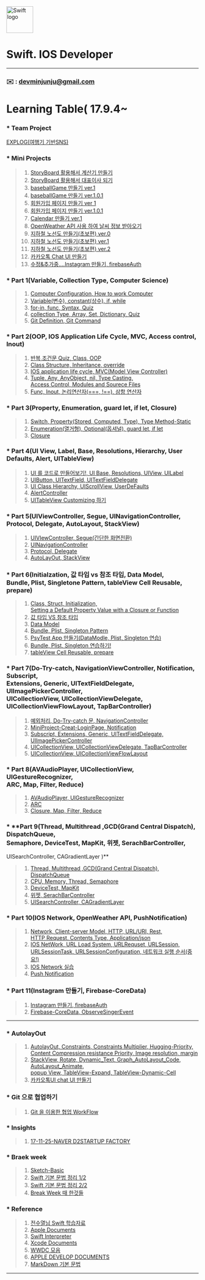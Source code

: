 
<img src="https://swift.org/assets/images/swift.svg" alt="Swift logo" height="70" >


# Swift. IOS Developer  

  
---   
### **:envelope:**  : <devminjunju@gmail.com>


# Learning Table( 17.9.4~

### * **Team Project**
[EXPLOG(여행기 기반SNS)](https://github.com/devminjun/EXPLOG)

### *  **Mini Projects**

> 1. [StoryBoard 활용해서 계산기 만들기](/study/8_17-9-14.md) 
> 2. [StoryBoard 활용해서 대표이사 되기](/study/12_17-9-18.md)
> 3. [baseballGame 만들기 ver.1](/study/16_17-9-21.md)
> 4. [baseballGame 만들기 ver.1.0.1](/study/16-1_17-9-21.md)
> 5. [회원가입 페이지 만들기 ver 1](/study/19_17-9-27.md)
> 6. [회원가입 페이지 만들기 ver.1.0.1](/study/19-1_17-9-27.md)
> 7. [Calendar 만들기 ver.1](/study/44_17-11-8-Calendar.md) 
> 8. [OpenWeather API 사용 하여 날씨 정보 받아오기](/study/49_17-11-16-OpenWeatherAPI.md)
> 9. [지하철 노선도 만들기(초보편) ver.0](/breakweek/CreatSubway.md)
> 10. [지하철 노선도 만들기(초보편) ver.1](https://devminjun.github.io/blog/CreatSubway-ver1)
> 11. [지하철 노선도 만들기(초보편) ver.2](https://devminjun.github.io/blog/CreatSubway-ver2) 
> 12. [카카오톡 Chat UI 만들기](/IOS-AutoLayOut/AutolayOut-Study/17-11-19-kakaotalk.md)
> 13. [수정&추가중....Instagram 만들기, firebaseAuth](/study/51_17-11-20-make-instagram-firebase-Auth.md)
>  

### *  **Part 1(Variable, Collection Type, Computer Science)**

> 1. [Computer Configuration, How to work Computer](/Part_1/1_17-9-4-How_to_work_Computer.md)
> 2. [Variable(변수), constant(상수), if, while](/Part_1/2_17-9-5-Variable_constant_if_while.md)
> 3. [for-in, func, Syntax, Quiz](/Part_1/3_17-9-6-for_in_func.md)
> 4. [collection Type, Array, Set, Dictionary, Quiz](/Part_1/4_17-9-7-CollectionType.md)
> 5. [Git Definition, Git Command](/Part_1/5_17-9-8-git.md)

### *  **Part 2(OOP, IOS Application Life Cycle, MVC, Access control, Inout)**

> 1. [반복,조건문 Quiz, Class, OOP](/Part_2/6_17-9-11-Class_OOP.md)
> 2. [Class Structure, Inheritance, override](/Part_2/7_17-9-13-Inheritance_override_class.md)
> 3. [IOS application life cycle, MVC(Model View Controller)](/Part_2/9_17-9-15-LifeCycle_MVC.md)
> 4. [Tuple, Any, AnyObject, nil, Type Casting, <br> Access Control, Modules and Sourece Files](/Part_2/10_17-9-16-Tuple_Any_AnyObject_nil_Typecasting.md)
> 5. [Func, Inout, 논리연산자(===, !==), 삼항 연산자](/Part_2/11_17-9-16-Inout_tripleOperate.md)


### *  **Part 3(Property, Enumeration, guard let, if let, Closure)**

> 1. [Switch, Property(Stored, Computed, Type), Type Method-Static](/Part_3/13_17-9-18-Switch_Property_typeMethod.md)
> 2. [Enumeration(열거형), Optional(옵셔널), guard let, if let ](/Part_3/14_17-9-19-Enumeration_Optional_GuardLet_ifLet.md)
> 3. [Closure](/Part_3/15_17-9-20-Closure.md)


### *  **Part 4(UI View, Label, Base, Resolutions, Hierarchy, User Defaults, Alert, UITableView)** 

> 1. [UI 를 코드로 만들어보기!, UI Base, Resolutions, UIView, UILabel](/Part_4/17_17-9-25-Tutorial-UI.md)
> 2. [UIButton, UITextField, UITextFieldDelegate](/Part_4/18_17-9-26-UIButton-UITextField.md)
> 3. [UI Class Hierarchy, UIScrollView, UserDeFaults](/Part_4/20_17-9-28-UIScrollView-UserDefaults.md)
> 4. [AlertController](/Part_4/20-1_17-9-28-AlertController.md)
> 5. [UITableView Customizing 하기](/Part_4/21_17-9-29-Customizing-TableView.md)
 
### *  **Part 5(UIViewController, Segue, UINavigationController, <br>	 Protocol, Delegate, AutoLayout, StackView)** 

> 1. [UIVIewController, Segue(간단한 화면전환)](/Part_5/22_17-10-10-UIviewController-Segue.md)
> 2. [UINavigationController](/Part_5/23_17-10-11-UINavigationController.md)
> 3. [Protocol, Delegate](/Part_5/24_17-10-12-Protocol-Delegate.md)
> 4. [AutoLayOut, StackView](/Part_5/25_17-10-13-AutoLayout-StackView.md)


### *  **Part 6(Initialzation, 값 타입 vs 참조 타입, Data Model, <br> 	Bundle, Plist, Singletone Pattern, tableView Cell Reusable, prepare)** 

> 1. [Class, Struct, Initialization, <br> Setting a Default Property Value with a Closure or Function](/Part_6/26_17-10-16-Class-Struct.md)
> 2. [값 타입 VS 참조 타입 ](/Part_6/27_17-10-16-Class-Struct.md)
> 3. [Data Model](/Part_6/28_17-10-17-Data-Modeling.md)
> 4. [Bundle, Plist, Singleton Pattern](/Part_6/29_17-10-18-Bundle-Plist-Singletone-Pattern.md)
> 5. [PsyTest App 만들기(DataModle, Plist, Singleton 연습)](/Part_6/30_17-10-18-PsyTest.md)
> 6. [Bundle, Plist, Singleton 연습하기!](/Part_6/31_17-10-19-prectice-Bundle-Plist-Singleton.md)
> 7. [tableView Cell Reusable, prepare](/Part_6/32_17-10-20-tableView.md)



### *  **Part 7(Do-Try-catch, NavigationViewController, Notification, Subscript,<br>	 Extensions, Generic, UITextFieldDelegate, UIImagePickerController, <br>	 UICollectionView, UICollectionViewDelegate, UICollectionViewFlowLayout, TapBarController)** 

> 1. [예외처리, Do-Try-catch 문, NavigationController](/Part_7/34_17-10-23-Do_Try_Catch-NavigationController.md)
> 2. [MiniProject-Creat-LoginPage, Notification](/Part_7/35_17-10-24-Login-MiniProject.md)
> 3. [Subscript, Extensions, Generic, UITextFieldDelegate, UIImagePickerController](/Part_7/36_17-10-25-Subscript-Extensions-Generic-UITextFieldDelegate-UIImagePickerController.md)
> 4. [UICollectionView, UICollectionViewDelegate, TapBarController](/Part_7/37_17-10-26-musicfile-FlowLayout.md)
> 5. [UICollectionView, UICollectionViewFlowLayout](/Part_7/38_17-10-27-CollectionView-Gesture.md)
> 

### *  **Part 8(AVAudioPlayer, UICollectionView, UIGestureRecognizer, <br> ARC, Map, Filter, Reduce)** 

> 1. [AVAudioPlayer, UIGestureRecognizer](/Part_8/39_17-10-30-AVAudioPlayer-UICollectionView-UIGestureRecognizer.md)
> 2. [ARC](/Part_8/40_17-10-31-ARC.md)
> 3. [Closure, Map, Filter, Reduce](/Part_8/41_17-11-1-Closure-Delegate.md) 

### * **Part 9(Thread, Multithread ,GCD(Grand Central Dispatch), DispatchQueue, <br> Semaphore, DeviceTest, MapKit, 위젯, SerachBarController, <br> 
UISearchController, CAGradientLayer )** 

> 1. [Thread, Multithread ,GCD(Grand Central Dispatch), DispatchQueue](/Part_9/42_17-11-6-Thread.md)
> 2. [CPU, Memory, Thread, Semaphore](/Part_9/0_CPU-MEMORY-THREAD-Semaphore.md)
> 3. [DeviceTest, MapKit](/Part_9/43_17-11-7-deviceTest-Mapkit.md)
> 4. [위젯, SerachBarController](/Part_9/45_17-11-9-SearchController-Wejet-imagePicker.md)
> 5. [UISearchController, CAGradientLayer](/Part_9/46_17-11-10-SearchBarController-Gradation.md)

### * **Part 10(IOS Network, OpenWeather API, PushNotification)** 

> 1. [Network, Client-server Model, HTTP, URL/URI, Rest, <br> HTTP Request, Contents Type, Application/json](/Part_10/47_17-11-14-Network.md)
> 2. [IOS NetWork, URL Load System, URLRequset, URLSession, <br> URLSessionTask, URLSessionConfiguration, 네트워크 실행 순서(중요!)](/Part_10/48_17-11-16-IOSNetwork.md)
> 4. [IOS Network 실습](Part_10/50_17-11-17-network-day3.md)
> 5. [Push Notification](/Part_10/0_Push_Notification.md)


### * **Part 11(Instagram 만들기, Firebase-CoreData)** 

> 1. [Instagram 만들기, firebaseAuth](/Part_11/51_17-11-20-make-instagram-firebase-Auth.md)
> 2. [Firebase-CoreData, ObserveSingerEvent](/Part_11/52_17-11-26-mak-instagram-firebase-CoreData.md)

---


### *  **AutolayOut** 

> 1. [AutolayOut, Constraints, Constraints Multiplier, Hugging-Priority, <br> Content Compression resistance Priority, Image resolution, margin](/AutoLayOut/Study/17-11-5-firstLecture.md)
> 2. [StackView, Rotate, Dynamic_Text, Graph_AutoLayout_Code, AutoLayout_Animate, <br> popup View, TableView-Expand, TableView-Dynamic-Cell](/AutoLayOut/Study/17-11-8-secondLecture.md)
> 3. [카카오톡UI chat UI 만들기](/IOS-AutoLayOut/Study/17-11-19-kakaotalk.md)


### *  **Git 으로 협업하기** 

> 1. [Git 을 이용한 협업 WorkFlow](/study/0_17-10-28-github-recture.md)
> 

### * **Insights**

> 1. [17-11-25-NAVER D2STARTUP FACTORY](/study/0_17-11-25-NAVER_D2_STARTUP_FACTORY.md)

### *  **Braek week** 

> 1. [Sketch-Basic](/breakweek/sketch.md)
> 2. [Swift 기본 문법 정리 1/2](/breakweek/2017-10-9-online.md)
> 3. [Swift 기본 문법 정리 2/2](/breakweek/2017-10-10-online.md)
> 4. [Break Week 때 한것들](/breakweek/breakWeek.md)



### * **Reference**

> 1. [전수열님 Swift 학습자료](https://devxoul.gitbooks.io/ios-with-swift-in-40-hours/content/)<br>
> 2. [Apple Documents](https://developer.apple.com/library/content/documentation/Swift/Conceptual/Swift_Programming_Language/)<br>
> 3. [Swift Interpreter](https://swift.sandbox.bluemix.net/#/repl)<br>
> 4. [Xcode Documents](http://help.apple.com/xcode/mac/9.0/#/)<br>
> 5. [WWDC 모음](https://developer.apple.com/videos/)<br>
> 6. [APPLE DEVELOP DOCUMENTS](https://developer.apple.com/documentation) <br>
> 7. [MarkDown 기본 문법](/study/2017-10-13-markdown.md)<br>

---





